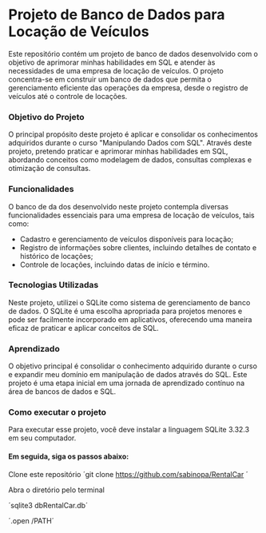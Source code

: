 # Projeto de Banco de Dados para Locação de Veículos

Este repositório contém um projeto de banco de dados desenvolvido com o objetivo de aprimorar minhas habilidades em SQL e atender às necessidades de uma empresa de locação de veículos. O projeto concentra-se em construir um banco de dados que permita o gerenciamento eficiente das operações da empresa, desde o registro de veículos até o controle de locações.

### Objetivo do Projeto
O principal propósito deste projeto é aplicar e consolidar os conhecimentos adquiridos durante o curso "Manipulando Dados com SQL". Através deste projeto, pretendo praticar e aprimorar minhas habilidades em SQL, abordando conceitos como modelagem de dados, consultas complexas e otimização de consultas.

### Funcionalidades
O banco de da dos desenvolvido neste projeto contempla diversas funcionalidades essenciais para uma empresa de locação de veículos, tais como:
- Cadastro e gerenciamento de veículos disponíveis para locação;
- Registro de informações sobre clientes, incluindo detalhes de contato e histórico de locações;
- Controle de locações, incluindo datas de início e término.

### Tecnologias Utilizadas
Neste projeto, utilizei o SQLite como sistema de gerenciamento de banco de dados. O SQLite é uma escolha apropriada para projetos menores e pode ser facilmente incorporado em aplicativos, oferecendo uma maneira eficaz de praticar e aplicar conceitos de SQL.

### Aprendizado
O objetivo principal é consolidar o conhecimento adquirido durante o curso e expandir meu domínio em manipulação de dados através do SQL. Este projeto é uma etapa inicial em uma jornada de aprendizado contínuo na área de bancos de dados e SQL.

### Como executar o projeto
Para executar esse projeto, você deve instalar a linguagem SQLite 3.32.3 em seu computador. 

#### Em seguida, siga os passos abaixo:

Clone este repositório ´git clone https://github.com/sabinopa/RentalCar
´

Abra o diretório pelo terminal

´sqlite3 dbRentalCar.db´

´.open /PATH´

